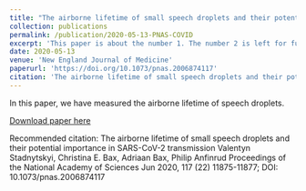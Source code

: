 ```yaml
---
title: "The airborne lifetime of small speech droplets and their potential importance in SARS-CoV-2 transmission"
collection: publications
permalink: /publication/2020-05-13-PNAS-COVID
excerpt: 'This paper is about the number 1. The number 2 is left for future work.'
date: 2020-05-13
venue: 'New England Journal of Medicine'
paperurl: 'https://doi.org/10.1073/pnas.2006874117'
citation: 'The airborne lifetime of small speech droplets and their potential importance in SARS-CoV-2 transmission Valentyn Stadnytskyi, Christina E. Bax, Adriaan Bax, Philip Anfinrud Proceedings of the National Academy of Sciences Jun 2020, 117 (22) 11875-11877; DOI: 10.1073/pnas.2006874117'
---
```

In this paper, we have measured the airborne lifetime of speech droplets.

[Download paper here]('https://doi.org/10.1073/pnas.2006874117')

Recommended citation: The airborne lifetime of small speech droplets and their potential importance in SARS-CoV-2 transmission Valentyn Stadnytskyi, Christina E. Bax, Adriaan Bax, Philip Anfinrud Proceedings of the National Academy of Sciences Jun 2020, 117 (22) 11875-11877; DOI: 10.1073/pnas.2006874117
